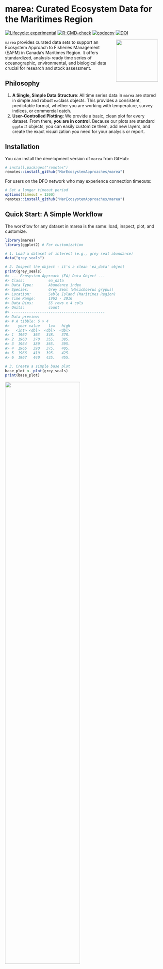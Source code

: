 
# marea: Curated Ecosystem Data for the Maritimes Region

<!-- badges: start -->

[![Lifecycle:
experimental](https://img.shields.io/badge/lifecycle-experimental-orange.svg)](https://lifecycle.r-lib.org/articles/stages.html#experimental)
[![R-CMD-check](https://github.com/MarEcosystemApproaches/marea/actions/workflows/R-CMD-check.yaml/badge.svg)](https://github.com/MarEcosystemApproaches/marea/actions/workflows/R-CMD-check.yaml)
[![codecov](https://codecov.io/gh/MarEcosystemApproaches/marea/graph/badge.svg?token=93afkFJUVL)](https://codecov.io/gh/MarEcosystemApproaches/marea)
[![DOI](https://zenodo.org/badge/DOI/10.5281/zenodo.15706086.svg)](https://doi.org/10.5281/zenodo.15706086)
<!-- badges: end -->

<img src="marea_logo_jupijkam.png" align="right" height="138" />

`marea` provides curated data sets to support an Ecosystem Approach to
Fisheries Management (EAFM) in Canada’s Maritimes Region. It offers
standardized, analysis-ready time series of oceanographic,
environmental, and biological data crucial for research and stock
assessment.

## Philosophy

1.  **A Single, Simple Data Structure**: All time series data in `marea`
    are stored in simple and robust `ea`class objects. This provides a
    consistent, predictable format, whether you are working with
    temperature, survey indices, or commercial catch.
2.  **User-Controlled Plotting**: We provide a basic, clean plot for
    every dataset. From there, **you are in control**. Because our plots
    are standard `ggplot2` objects, you can easily customize them, add
    new layers, and create the exact visualization you need for your
    analysis or report.

## Installation

You can install the development version of `marea` from GitHub:

``` r
# install.packages("remotes")
remotes::install_github("MarEcosystemApproaches/marea")
```

For users on the DFO network who may experience connection timeouts:

``` r
# Set a longer timeout period
options(timeout = 1200)
remotes::install_github("MarEcosystemApproaches/marea")
```

## Quick Start: A Simple Workflow

The workflow for any dataset in marea is the same: load, inspect, plot,
and customize.

``` r
library(marea)
library(ggplot2) # For customization

# 1. Load a dataset of interest (e.g., grey seal abundance)
data("grey_seals")

# 2. Inspect the object - it's a clean 'ea_data' object
print(grey_seals)
#> --- Ecosystem Approach (EA) Data Object ---
#> Class:           ea_data 
#> Data Type:       Abundance index 
#> Species:         Grey Seal (Halichoerus grypus) 
#> Location:        Sable Island (Maritimes Region)
#> Time Range:      1962 - 2016 
#> Data Dims:       55 rows x 4 cols 
#> Units:           count 
#> -------------------------------------------
#> Data preview:
#> # A tibble: 6 × 4
#>    year value    low   high
#>   <int> <dbl>  <dbl>  <dbl>
#> 1  1962   363   348.   378.
#> 2  1963   370   355.   385.
#> 3  1964   380   365.   395.
#> 4  1965   390   375.   405.
#> 5  1966   410   395.   425.
#> 6  1967   440   425.   455.

# 3. Create a simple base plot
base_plot <- plot(grey_seals)
print(base_plot)
```

<img src="man/figures/README-grey-seals-base.png" width="70%" />

``` r
# 4. Customize it! Add a confidence ribbon and improve the labels.
# The 'low' and 'high' columns are right there in the data frame.
custom_plot <- base_plot +
  geom_ribbon(aes(ymin = low, ymax = high), fill = "skyblue", alpha = 0.5) +
  labs(
    title = "Grey Seal Abundance on Sable Island",
    y = "Estimated Pup Production (count)"
  ) +
  theme_bw()

print(custom_plot)
```

## Available Data

marea includes a growing list of curated data products. Use
marea_metadata() to see what’s available.

``` r
library(knitr)
kable(marea_metadata())
```

## Documentation

For detailed examples, data sources, and methodologies, please see our
vignettes:

*Understanding Generic EA Data Classes*: A guide to the ea classes and
the package philosophy.

*Plotting EA Classes*: Examples and details of how to plot ea class
objects.

## Citation

If you use marea in a publication, please cite it. You can get the
current citation information by running:

``` r
citation("marea")
```

## Contributing

We welcome contributions! If you have suggestions, find a bug, or would
like to contribute a new dataset, please see our contribution guidelines
and open an issue on GitHub.

## Related Work

This package is part of a coordinated effort across DFO regions to
standardize access to ecosystem data for fisheries management:

[pacea](https://github.com/pbs-assess/PACea/) - Pacific ecosystem data

[gslea](https://github.com/duplisea/gslea/) - Gulf of St. Lawrence
ecosystem data

## Acknowledgments

We acknowledge that this work is done in the traditional and unceded
territory of indigenous people who have cared for this land and water
for time immemorial. We thank Fisheries and Oceans Canada for funding
and acknowledge the many data providers and scientists whose work makes
this package possible.
